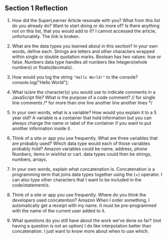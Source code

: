 ## Section 1 Reflection

1. How did the SuperLearner Article resonate with you? What from this list do you already do? Want to start doing or do more of? Is there anything not on this list, that you would add to it?
I cannot accessed the article, unfortunately. The link is broken.
2. What are the data types you learned about in this section? In your own words, define each.
Strings are letters and other characters wrapped within single or double quotation marks.
Boolean has two values: true or false.
Numbers data type handles all numbers like Integers(whole numbers) or floats(decimals).
3. How would you log the string `"Hello World!"` to the console?
console.log("Hello World");
4. What is/are the character(s) you would use to indicate comments in a JavaScript file? What is the purpose of a code comment?
// for single line comments
/*
for more than one line
another line
another lines
*/
5. In your own words, what is a variable? How would you explain it to a 5 year old?
A variable is a container that hold information but you can always change the name or label of the container if you want to put another information inside it.
6. Think of a site or app you use frequently. What are three variables that are probably used? Which data type would each of those variables probably hold?
Amazon
variables could be name, address, phone Numbers, items in wishlist or cart.
data types could then be strings, numbers, arrays.

7. In your own words, explain what concatenation is.
Concatenation is a programming term that joins data types together using the (+) operator. I can also type other characters that I want to be included in the code/statement/s.

8. Think of a site or app you use frequently. Where do you think the developers used concatention?
Amazon
When I order something, I automatically get a receipt with my name. It must be pre-programmed with the name of the current user added to it.

9. What questions do you still have about the work we've done so far? (not having a question is not an option)
I do like interpolation better than concatenation. I just want to know more about when to use which.

